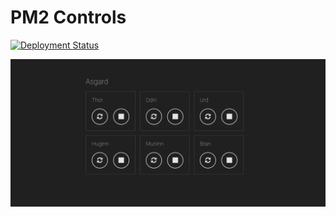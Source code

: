 # PM2 Controls

[![Deployment Status](https://app.buddy.works/nbri/pm2-controls/pipelines/pipeline/67323/badge.svg?token=9f4ce6644548e6ad0d55a8767b40d445f5ecf1ed627d15a73c139855681b9e0b)](https://app.buddy.works/nbri/pm2-controls/pipelines/pipeline/67323)

![screenshot](screenshot.png)
